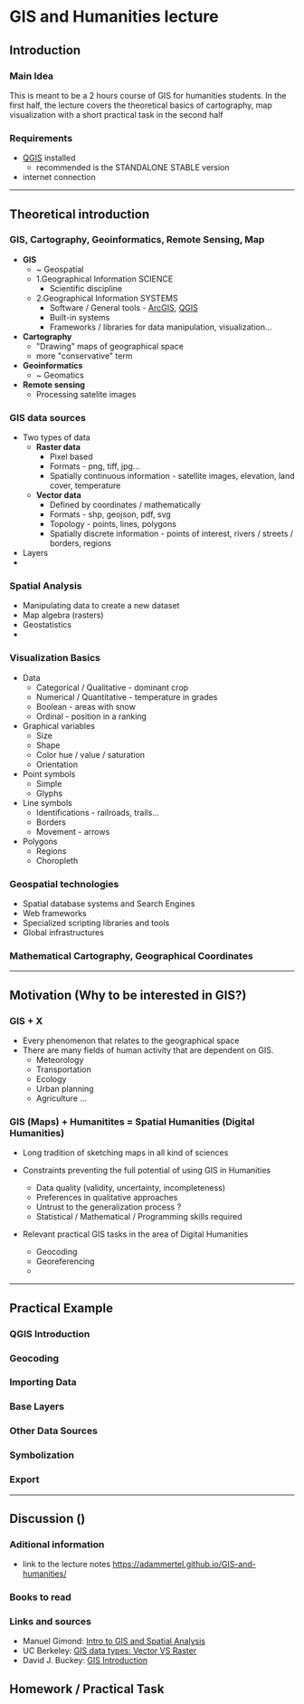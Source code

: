 # GIS and Humanities lecture

## Introduction

### Main Idea

This is meant to be a 2 hours course of GIS for humanities students. In the first half, the lecture covers the theoretical basics of cartography, map visualization with a short practical task in the second half

### Requirements

- [QGIS](https://www.qgis.org/en/site/) installed
  - recommended is the STANDALONE STABLE version
- internet connection

---

## Theoretical introduction

### GIS, Cartography, Geoinformatics, Remote Sensing, Map

- **GIS**
  - ~ Geospatial
  - 1.Geographical Information SCIENCE
    - Scientific discipline
  - 2.Geographical Information SYSTEMS
    - Software / General tools - [ArcGIS](https://www.arcgis.com/index.html), [QGIS](<(https://www.qgis.org/en/site/)>)
    - Built-in systems
    - Frameworks / libraries for data manipulation, visualization...
- **Cartography**
  - "Drawing" maps of geographical space
  - more "conservative" term
- **Geoinformatics**
  - ~ Geomatics
- **Remote sensing**
  - Processing satelite images

### GIS data sources

- Two types of data
  - **Raster data**
    - Pixel based
    - Formats - png, tiff, jpg...
    - Spatially continuous information - satellite images, elevation, land cover, temperature
  - **Vector data**
    - Defined by coordinates / mathematically
    - Formats - shp, geojson, pdf, svg
    - Topology - points, lines, polygons
    - Spatially discrete information - points of interest, rivers / streets / borders, regions
- Layers
-

### Spatial Analysis

- Manipulating data to create a new dataset
- Map algebra (rasters)
- Geostatistics
-

### Visualization Basics

- Data
  - Categorical / Qualitative - dominant crop
  - Numerical / Quantitative - temperature in grades
  - Boolean - areas with snow
  - Ordinal - position in a ranking
- Graphical variables
  - Size
  - Shape
  - Color hue / value / saturation
  - Orientation
- Point symbols
  - Simple
  - Glyphs
- Line symbols
  - Identifications - railroads, trails...
  - Borders
  - Movement - arrows
- Polygons
  - Regions
  - Choropleth

### Geospatial technologies

- Spatial database systems and Search Engines
- Web frameworks
- Specialized scripting libraries and tools
- Global infrastructures

### Mathematical Cartography, Geographical Coordinates

---

## Motivation (Why to be interested in GIS?)

### GIS + X

- Every phenomenon that relates to the geographical space
- There are many fields of human activity that are dependent on GIS.
  - Meteorology
  - Transportation
  - Ecology
  - Urban planning
  - Agriculture
    ...

### GIS (Maps) + Humanitites = Spatial Humanities (Digital Humanities)

- Long tradition of sketching maps in all kind of sciences
- Constraints preventing the full potential of using GIS in Humanities

  - Data quality (validity, uncertainty, incompleteness)
  - Preferences in qualitative approaches
  - Untrust to the generalization process ?
  - Statistical / Mathematical / Programming skills required

- Relevant practical GIS tasks in the area of Digital Humanities
  - Geocoding
  - Georeferencing
  -

---

## Practical Example

### QGIS Introduction

### Geocoding

### Importing Data

### Base Layers

### Other Data Sources

### Symbolization

### Export

---

## Discussion ()

### Aditional information

- link to the lecture notes https://adammertel.github.io/GIS-and-humanities/

### Books to read

### Links and sources

- Manuel Gimond: [Intro to GIS and Spatial Analysis](https://mgimond.github.io/Spatial/index.html)
- UC Berkeley: [GIS data types: Vector VS Raster](http://gif.berkeley.edu/documents/GIS_Data_Formats.pdf)
- David J. Buckey: [GIS Introduction](http://planet.botany.uwc.ac.za/nisl/GIS/GIS_primer/index.htm)

## Homework / Practical Task
